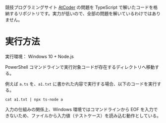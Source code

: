 競技プログラミングサイト [AtCoder](https://atcoder.jp/) の問題を TypeScript で解いたコードを格納するリポジトリです。実力が低いので、全部の問題を解いているわけではありません。

# 実行方法

実行環境： Windows 10 + Node.js

PowerShell コマンドラインで実行対象コードが存在するディレクトリへ移動する。

例えば `a.ts` を、`a1.txt` に書かれた内容で実行する場合、以下のコードを実行する。

```
cat a1.txt | npx ts-node a
```

入力の仕組みの関係上、Windows 環境ではコマンドラインから EOF を入力できないため、ファイルから入力値（テストケース）を読み込む動作としている。
